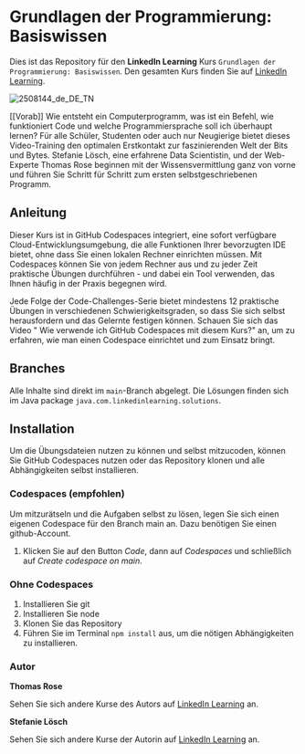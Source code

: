 # Grundlagen der Programmierung: Basiswissen

Dies ist das Repository für den **LinkedIn Learning** Kurs `Grundlagen der Programmierung: Basiswissen`. Den gesamten Kurs finden Sie auf [LinkedIn Learning][lil-course-url].

![2508144_de_DE_TN](https://user-images.githubusercontent.com/61017085/200604206-5b73a849-abaa-478d-9134-82608537ddbe.jpg) 

[[Vorab]] Wie entsteht ein Computerprogramm, was ist ein Befehl, wie funktioniert Code und welche Programmiersprache soll ich überhaupt lernen? Für alle Schüler, Studenten oder auch nur Neugierige bietet dieses Video-Training den optimalen Erstkontakt zur faszinierenden Welt der Bits und Bytes. Stefanie Lösch, eine erfahrene Data Scientistin, und der Web-Experte Thomas Rose beginnen mit der Wissensvermittlung ganz von vorne und führen Sie Schritt für Schritt zum ersten selbstgeschriebenen Programm.

## Anleitung

Dieser Kurs ist in GitHub Codespaces integriert, eine sofort verfügbare Cloud-Entwicklungsumgebung, die alle Funktionen Ihrer bevorzugten IDE bietet, ohne dass Sie einen lokalen Rechner einrichten müssen. Mit Codespaces können Sie von jedem Rechner aus und zu jeder Zeit praktische Übungen durchführen - und dabei ein Tool verwenden, das Ihnen häufig in der Praxis begegnen wird. 

Jede Folge der Code-Challenges-Serie bietet mindestens 12 praktische Übungen in verschiedenen Schwierigkeitsgraden, so dass Sie sich selbst herausfordern und das Gelernte festigen können. Schauen Sie sich das Video " Wie verwende ich GitHub Codespaces mit diesem Kurs?" an, um zu erfahren, wie man einen Codespace einrichtet und zum Einsatz bringt.

## Branches

Alle Inhalte sind direkt im `main`-Branch abgelegt.
Die Lösungen finden sich im Java package `java.com.linkedinlearning.solutions`.

## Installation

Um die Übungsdateien nutzen zu können und selbst mitzucoden, können Sie GitHub Codespaces nutzen oder das Repository klonen und alle Abhängigkeiten selbst installieren.

### Codespaces (empfohlen)
Um mitzurätseln und die Aufgaben selbst zu lösen, legen Sie sich einen eigenen Codespace für den Branch main an. Dazu benötigen Sie einen github-Account.

1. Klicken Sie auf den Button *Code*, dann auf *Codespaces* und schließlich auf *Create codespace on main*.

### Ohne Codespaces
1. Installieren Sie git
2. Installieren Sie node
3. Klonen Sie das Repository
4. Führen Sie im Terminal ``npm install`` aus, um die nötigen Abhängigkeiten zu installieren.

### Autor

**Thomas Rose**

Sehen Sie sich andere Kurse des Autors auf [LinkedIn Learning](https://www.linkedin.com/learning/instructors/thomas-rose) an.

**Stefanie Lösch**

Sehen Sie sich andere Kurse der Autorin auf [LinkedIn Learning](https://www.linkedin.com/learning/instructors/stefanie-loesch) an.

[0]: # (Replace these placeholder URLs with actual course URLs)
[lil-course-url]: https://www.linkedin.com/learning/building-a-graphql-project-with-react-js
[lil-thumbnail-url]: https://cdn.lynda.com/course/2875095/2875095-1615224395432-16x9.jpg
